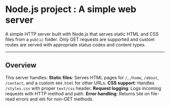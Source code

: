 # Node.js project : A simple web server 

A simple HTTP server built with Node.js that serves static HTML and CSS files from a `public` folder. Only GET requests are supported and custom routes are served with appropriate status codes and content types.

---

## Overview

This server handles:
**Static files**: Serves HTML pages for `/`, `/home`, `/about`, `/contact`, and a custom `404.html` for other URLs.
**CSS support**: Handles `/styles.css` with proper `text/css` header.
**Request logging**: Logs incoming requests with HTTP method and path.
**Error handling**: Returns `500` on file-read errors and `405` for non-GET methods.